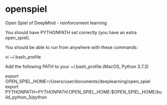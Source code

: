 # openspiel
Open Spiel of DeepMind - reinforcement learning

You should have PYTHONPATH set correctly (you have an extra open_spiel).

You should be able to run from anywhere with these commands:

vi ~/.bash_profile

Add the following PATH to your ~/.bash_profile:(MacOS, Python 3.7.3)

export OPEN_SPIEL_HOME=/Users/user/documents/deeplearning/open_spiel
export PYTHONPATH=$PYTHONPATH:$OPEN_SPIEL_HOME:$OPEN_SPIEL_HOME/build_python_3/python

